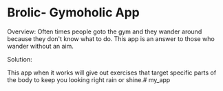 # Brolic- Gymoholic App

Overview:
Often times people goto the gym and they wander around because they don't know what to do. This app is an answer to those who wander without an aim.

Solution:

This app when it works will give out exercises that target specific parts of the body to keep you looking right rain or shine.# my_app
